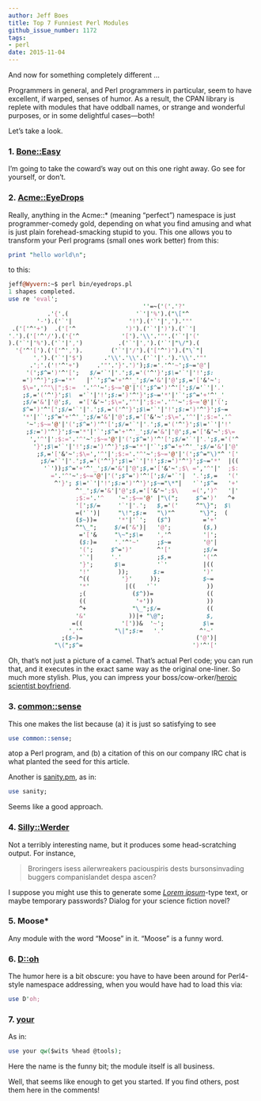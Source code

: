 ```yaml
---
author: Jeff Boes
title: Top 7 Funniest Perl Modules
github_issue_number: 1172
tags:
- perl
date: 2015-11-04
---
```


And now for something completely different ...

Programmers in general, and Perl programmers in particular, seem to have excellent, if warped, senses of humor. As a result, the CPAN library is replete with modules that have oddball names, or strange and wonderful purposes, or in some delightful cases—​both!

Let’s take a look.

### 1. [Bone::Easy](http://search.cpan.org/~mschwern/Bone-Easy-0.04/lib/Bone/Easy.pm)
  
I’m going to take the coward’s way out on this one right away. Go see for yourself, or don’t.
  
### 2. [Acme::EyeDrops](http://search.cpan.org/~asavige/Acme-EyeDrops-1.62/lib/Acme/EyeDrops.pm)
  
Really, anything in the Acme::\* (meaning “perfect”) namespace is just programmer-comedy gold, depending on what you find amusing and what is just plain forehead-smacking stupid to you. This one allows you to transform your Perl programs (small ones work better) from this:

```perl
print "hello world\n";
```

to this:

```perl
jeff@Wyvern:~$ perl bin/eyedrops.pl
1 shapes completed.
use re 'eval';
                                      ''=~('('.'?'
           .'{'.(                   '`'|'%').("\["^
        '-').('`'|                '!').('`'|',').'"'
 .('['^'+')  .('['^              ')').('`'|')').('`'|
'.').('['^'/').('{'^            '[').'\\'.'"'.('`'|'('
).('`'|'%').('`'|',')          .('`'|',').('`'|"\/").(
  '{'^'[').('['^',').        ('`'|'/').('['^')').("\`"|
       ',').('`'|'$')      .'\\'.'\\'.('`'|'.').'\\'.'"'
      .';'.('!'^'+')     .'"'.'}'.')');$:='.'^'~';$~='@'|
     '(';$^=')'^'[';   $/='`'|'.';$,='('^'}';$\='`'|'!';$:
    =')'^'}';$~='*'   |'`';$^='+'^'_';$/='&'|'@';$,='['&'~';
    $\=','^"\|";$:=  '.'^'~';$~='@'|'(';$^=')'^'[';$/='`'|'.'
    ;$,='('^'}';$\  ='`'|'!';$:=')'^'}';$~='*'|'`';$^='+'^'_'
    ;$/='&'|'@';$,  ='['&'~';$\=','^'|';$:='.'^'~';$~='@'|'(';
    $^=')'^'[';$/='`'|'.';$,='('^'}';$\='`'|'!';$:=')'^'}';$~=
    '*'|'`';$^='+'^'_';$/='&'|'@';$,='['&'~';$\=','^'|';$:='.'^
     '~';$~='@'|'(';$^=')'^'[';$/='`'|'.';$,='('^'}';$\='`'|'!'
     ;$:=')'^'}';$~='*'|'`';$^='+'^'_';$/='&'|'@';$,='['&'~';$\=
      ','^'|';$:='.'^'~';$~='@'|'(';$^=')'^'[';$/='`'|'.';$,='('^
       '}';$\='`'|'!';$:=')'^'}';$~='*'|'`';$^='+'^'_';$/='&'|'@'
        ;$,='['&'~';$\=','^'|';$:='.'^'~';$~='@'|'(';$^="\)"^ '['
         ;$/='`'|'.';$,='('^'}';$\='`'|'!';$:=')'^'}';$~='*'  |((
          '`'));$^='+'^'_';$/='&'|'@';$,='['&'~';$\ =','^'|'  ;$:
            ='.'^'~';$~='@'|'(';$^=')'^'[';$/='`'|  '.';$,=   '('
             ^'}'; $\='`'|'!';$:=')'^'}';$~="\*"|   '`';$^=   '+'
                   ^'_';$/='&'|'@';$,='['&'~';$\    =(',')^   '|'
                   ;$:='.'^    '~';$~='@' |"\(";     $^=')'   ^+
                   '[';$/=     '`'|'.';   $,='('     ^"\}";  $\
                   =('`')|     "\!";$:=   "\)"^       "\}";  (
                   ($~))=      '*'|'`';   ($^)         ='+'
                   ^"\_";     $/=('&')|   '@';         ($,)
                    ='['&     "\~";$\=    ','^         '|';
                    ($:)=     '.'^'~'     ;$~=         '@'|
                    '(';     $^=')'       ^'['         ;$/=
                    '`'|     '.'          ;$,=         '('^
                    '}';      $\=         '`'          |((
                    '!'        ));       $:=           ')'
                    ^((         '}'     ));            $~=
                    '*'          |((   '`'              ))
                    ;(             ($^))=               ((
                    ((              '+'))               ))
                    ^+             "\_";$/=             ((
                   '&'            ))|+ "\@";            $,
                  =((           '['))&  '~';           $\=
                 ','^         "\|";$:=   '.'          ^'~'
               ;($~)=                                ('@')|
             "\(";$^=                               ')'^'['
```

Oh, that’s not just a picture of a camel. That’s actual Perl code; you can run that, and it executes in the exact same way as the original one-liner. So much more stylish. Plus, you can impress your boss/cow-orker/[heroic scientist boyfriend](https://nightvale.fandom.com/wiki/Carlos_the_Scientist).

### 3. [common::sense](http://search.cpan.org/~mlehmann/common-sense-3.74/sense.pod)

This one makes the list because (a) it is just so satisfying to see

```perl
use common::sense;
```

atop a Perl program, and (b) a citation of this on our company IRC chat is what planted the seed for this article.

Another is [sanity.pm](https://metacpan.org/pod/sanity), as in:

```perl
use sanity;
```

Seems like a good approach.

### 4. [Silly::Werder](https://metacpan.org/pod/Silly::Werder)

Not a terribly interesting name, but it produces some head-scratching output. For instance,

> Broringers isess ailerwreakers paciouspiris dests bursonsinvading buggers companislandet despa ascen?

I suppose you might use this to generate some *[Lorem ipsum](https://en.wikipedia.org/wiki/Lorem_ipsum)*-type text, or maybe temporary passwords? Dialog for your science fiction novel?

### 5. Moose\*

Any module with the word “Moose” in it. “Moose” is a funny word.

### 6. [D::oh](https://metacpan.org/pod/D::oh)

The humor here is a bit obscure: you have to have been around for Perl4-style namespace addressing, when you would have had to load this via:

```perl
use D'oh;
```

### 7. [your](https://metacpan.org/pod/your)

As in:

```perl
use your qw($wits %head @tools);
```

Here the name is the funny bit; the module itself is all business.

Well, that seems like enough to get you started. If you find others, post them here in the comments!
